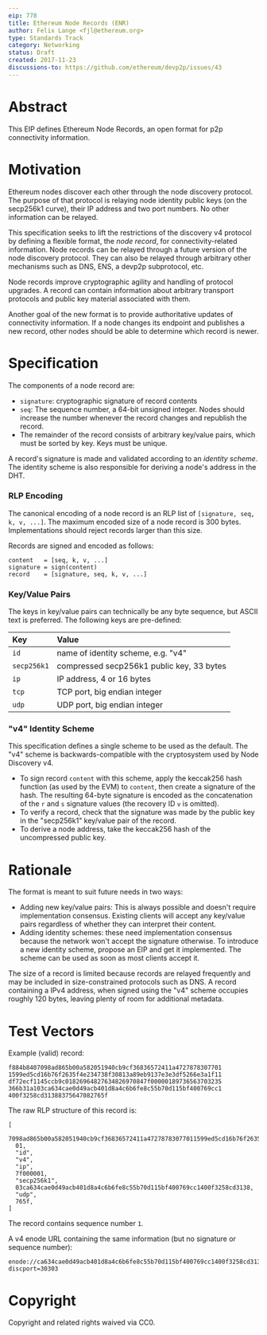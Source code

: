 ```yaml
---
eip: 778
title: Ethereum Node Records (ENR)
author: Felix Lange <fjl@ethereum.org>
type: Standards Track
category: Networking
status: Draft
created: 2017-11-23
discussions-to: https://github.com/ethereum/devp2p/issues/43
---
```


# Abstract

This EIP defines Ethereum Node Records, an open format for p2p connectivity information.

# Motivation

Ethereum nodes discover each other through the node discovery protocol. The purpose of
that protocol is relaying node identity public keys (on the secp256k1 curve), their IP
address and two port numbers. No other information can be relayed.

This specification seeks to lift the restrictions of the discovery v4 protocol by defining
a flexible format, the *node record*, for connectivity-related information. Node records
can be relayed through a future version of the node discovery protocol. They can also be
relayed through arbitrary other mechanisms such as DNS, ENS, a devp2p subprotocol, etc.

Node records improve cryptographic agility and handling of protocol upgrades. A record can
contain information about arbitrary transport protocols and public key material associated
with them.

Another goal of the new format is to provide authoritative updates of connectivity
information. If a node changes its endpoint and publishes a new record, other nodes should
be able to determine which record is newer.

# Specification

The components of a node record are:

- `signature`: cryptographic signature of record contents
- `seq`: The sequence number, a 64-bit unsigned integer. Nodes should increase the number
   whenever the record changes and republish the record.
-  The remainder of the record consists of arbitrary key/value pairs, which must be sorted
   by key. Keys must be unique.

A record's signature is made and validated according to an *identity scheme*. The identity
scheme is also responsible for deriving a node's address in the DHT.

### RLP Encoding

The canonical encoding of a node record is an RLP list of `[signature, seq, k, v, ...]`.
The maximum encoded size of a node record is 300 bytes. Implementations should reject
records larger than this size.

Records are signed and encoded as follows:

    content   = [seq, k, v, ...]
    signature = sign(content)
    record    = [signature, seq, k, v, ...]

### Key/Value Pairs

The keys in key/value pairs can technically be any byte sequence, but ASCII text is
preferred. The following keys are pre-defined:

| Key         | Value                                     |
|:------------|:------------------------------------------|
| `id`        | name of identity scheme, e.g. "v4"        |
| `secp256k1` | compressed secp256k1 public key, 33 bytes |
| `ip`        | IP address, 4 or 16 bytes                 |
| `tcp`       | TCP port, big endian integer              |
| `udp`       | UDP port, big endian integer              |

### "v4" Identity Scheme

This specification defines a single scheme to be used as the default. The "v4" scheme is
backwards-compatible with the cryptosystem used by Node Discovery v4.

- To sign record `content` with this scheme, apply the keccak256 hash function (as used by
  the EVM) to `content`, then create a signature of the hash. The resulting 64-byte
  signature is encoded as the concatenation of the `r` and `s` signature values (the
  recovery ID `v` is omitted).
- To verify a record, check that the signature was made by the public key in the
  "secp256k1" key/value pair of the record.
- To derive a node address, take the keccak256 hash of the uncompressed public key.

# Rationale

The format is meant to suit future needs in two ways:

- Adding new key/value pairs: This is always possible and doesn't require implementation
  consensus. Existing clients will accept any key/value pairs regardless of whether they
  can interpret their content.
- Adding identity schemes: these need implementation consensus because the network won't
  accept the signature otherwise. To introduce a new identity scheme, propose an EIP and
  get it implemented. The scheme can be used as soon as most clients accept it.

The size of a record is limited because records are relayed frequently and may be included
in size-constrained protocols such as DNS. A record containing a IPv4 address, when signed
using the "v4" scheme occupies roughly 120 bytes, leaving plenty of room for additional
metadata.

# Test Vectors

Example (valid) record:

```text
f884b8407098ad865b00a582051940cb9cf36836572411a4727878307701
1599ed5cd16b76f2635f4e234738f30813a89eb9137e3e3df5266e3a1f11
df72ecf1145ccb9c01826964827634826970847f00000189736563703235
366b31a103ca634cae0d49acb401d8a4c6b6fe8c55b70d115bf400769cc1
400f3258cd31388375647082765f
```

The raw RLP structure of this record is:

```text
[
  7098ad865b00a582051940cb9cf36836572411a47278783077011599ed5cd16b76f2635f4e234738f30813a89eb9137e3e3df5266e3a1f11df72ecf1145ccb9c,
  01,
  "id",
  "v4",
  "ip",
  7f000001,
  "secp256k1",
  03ca634cae0d49acb401d8a4c6b6fe8c55b70d115bf400769cc1400f3258cd3138,
  "udp",
  765f,
]
```

The record contains sequence number `1`.

A v4 enode URL containing the same information (but no signature or sequence number):

```text
enode://ca634cae0d49acb401d8a4c6b6fe8c55b70d115bf400769cc1400f3258cd31387574077f301b421bc84df7266c44e9e6d569fc56be00812904767bf5ccd1fc7f@127.0.0.1:0?discport=30303
```

# Copyright

Copyright and related rights waived via CC0.
